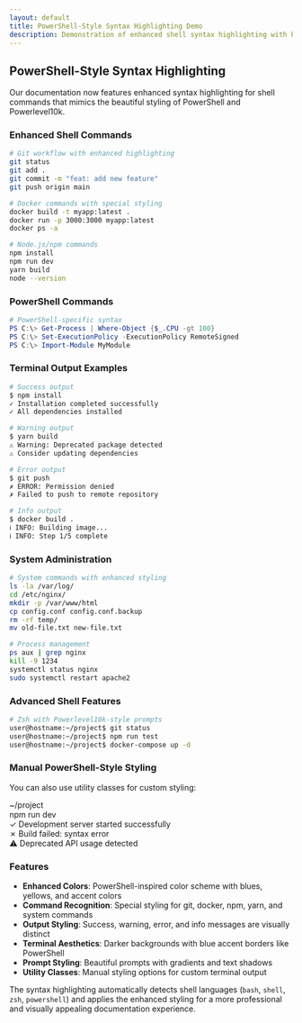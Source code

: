 ```yaml
---
layout: default
title: PowerShell-Style Syntax Highlighting Demo
description: Demonstration of enhanced shell syntax highlighting with PowerShell and Powerlevel10k styling
---
```


## PowerShell-Style Syntax Highlighting

Our documentation now features enhanced syntax highlighting for shell commands that mimics the beautiful styling of PowerShell and Powerlevel10k.

### Enhanced Shell Commands

```bash
# Git workflow with enhanced highlighting
git status
git add .
git commit -m "feat: add new feature"
git push origin main

# Docker commands with special styling
docker build -t myapp:latest .
docker run -p 3000:3000 myapp:latest
docker ps -a

# Node.js/npm commands
npm install
npm run dev
yarn build
node --version
```

### PowerShell Commands

```powershell
# PowerShell-specific syntax
PS C:\> Get-Process | Where-Object {$_.CPU -gt 100}
PS C:\> Set-ExecutionPolicy -ExecutionPolicy RemoteSigned
PS C:\> Import-Module MyModule
```

### Terminal Output Examples

```bash
# Success output
$ npm install
✓ Installation completed successfully
✓ All dependencies installed

# Warning output  
$ yarn build
⚠ Warning: Deprecated package detected
⚠ Consider updating dependencies

# Error output
$ git push
✗ ERROR: Permission denied
✗ Failed to push to remote repository

# Info output
$ docker build .
ℹ INFO: Building image...
ℹ INFO: Step 1/5 complete
```

### System Administration

```bash
# System commands with enhanced styling
ls -la /var/log/
cd /etc/nginx/
mkdir -p /var/www/html
cp config.conf config.conf.backup
rm -rf temp/
mv old-file.txt new-file.txt

# Process management
ps aux | grep nginx
kill -9 1234
systemctl status nginx
sudo systemctl restart apache2
```

### Advanced Shell Features

```zsh
# Zsh with Powerlevel10k-style prompts
user@hostname:~/project$ git status
user@hostname:~/project$ npm run test
user@hostname:~/project$ docker-compose up -d
```

### Manual PowerShell-Style Styling

You can also use utility classes for custom styling:

<div class="ps-prompt">~/project</div>
<div class="ps-command">npm run dev</div>
<div class="ps-output-success">✓ Development server started successfully</div>
<div class="ps-output-error">✗ Build failed: syntax error</div>
<div class="ps-output-warning">⚠ Deprecated API usage detected</div>

### Features

- **Enhanced Colors**: PowerShell-inspired color scheme with blues, yellows, and accent colors
- **Command Recognition**: Special styling for git, docker, npm, yarn, and system commands  
- **Output Styling**: Success, warning, error, and info messages are visually distinct
- **Terminal Aesthetics**: Darker backgrounds with blue accent borders like PowerShell
- **Prompt Styling**: Beautiful prompts with gradients and text shadows
- **Utility Classes**: Manual styling options for custom terminal output

The syntax highlighting automatically detects shell languages (`bash`, `shell`, `zsh`, `powershell`) and applies the enhanced styling for a more professional and visually appealing documentation experience. 